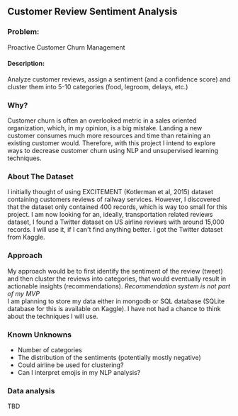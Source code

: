 ## Customer Review Sentiment Analysis

### Problem:
Proactive Customer Churn Management

#### Description:
Analyze customer reviews, assign a sentiment (and a confidence score) and cluster them into 5-10 categories (food, legroom, delays, etc.)

### Why?
Customer churn is often an overlooked metric in a sales oriented organization, which, in my opinion, is a big mistake. Landing a new customer consumes much more resources and time than retaining an existing customer would. Therefore, with this project I intend to explore ways to decrease customer churn using NLP and unsupervised learning techniques.

### About The Dataset
I initially thought of using EXCITEMENT (Kotlerman et al, 2015) dataset containing customers reviews of railway services. However, I discovered that the dataset only contained 400 records, which is way too small for this project.
I am now looking for an, ideally, transportation related reviews dataset, I found a Twitter dataset on US airline reviews with around 15,000 records. I will use it, if I can't find anything better.
I got the Twitter dataset from Kaggle.

### Approach
My approach would be to first identify the sentiment of the review (tweet) and then cluster the reviews into categories, that would eventually result in actionable insights (recommendations). *Recommendation system is not part of my MVP*  
I am planning to store my data either in mongodb or SQL database (SQLite database for this is available on Kaggle).
I have not had a chance to think about the techniques I will use.

### Known Unknowns
* Number of categories
* The distribution of the sentiments (potentially mostly negative)
* Could airline be used for clustering?
* Can I interpret emojis in my NLP analysis?

### Data analysis

TBD
